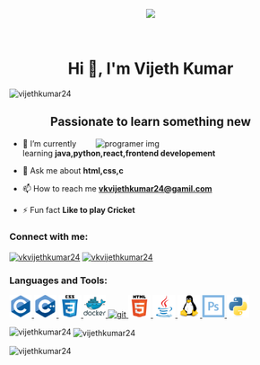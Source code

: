 <p align="center"><img width="550" src="https://64.media.tumblr.com/1545dd5313531c741c86858b95e79fcf/tumblr_mkqtx4hxaW1s5qslao1_500.gifv"></p>

<img scr="https://i.pinimg.com/originals/62/c9/3a/62c93a4cf6462f54fdea6d735d927f9c.gif"><h1 align="center">Hi 👋, I'm Vijeth Kumar</h1>
<p align="left"> <img src="https://komarev.com/ghpvc/?username=vijethkumar24&label=Profile%20views&color=0e75b6&style=flat" alt="vijethkumar24" /> </p>
<h2 align="center" padding-bottom="30px" >Passionate to learn something new</h3>
<img  align="right" width="350" alt="programer img " src="https://media4.giphy.com/media/SnVZO1N0Wo6u4/200w.webp?cid=ecf05e47jcajx0v4u3nvuhd2r7hx8z0p6w6uuipguq0v1wch&rid=200w.webp&ct=g">


- 🌱 I’m currently learning **java,python,react,frontend developement**

- 💬 Ask me about **html,css,c**

- 📫 How to reach me **vkvijethkumar24@gamil.com**

- ⚡ Fun fact **Like to play Cricket**

<h3 align="left">Connect with me:</h3>
<p align="left">
<a href="https://codesandbox.com/vkvijethkumar24" target="blank"><img align="center" src="https://raw.githubusercontent.com/rahuldkjain/github-profile-readme-generator/master/src/images/icons/Social/codesandbox.svg" alt="vkvijethkumar24" height="30" width="40" /></a>
<a href="https://instagram.com/vijethkumar24" target="blank"><img align="center" src="https://raw.githubusercontent.com/rahuldkjain/github-profile-readme-generator/master/src/images/icons/Social/instagram.svg" alt="vkvijethkumar24" height="30" width="40" /></a>
</p>

<h3 align="left">Languages and Tools:</h3>
<p align="left"> <a href="https://www.cprogramming.com/" target="_blank" rel="noreferrer"> <img src="https://raw.githubusercontent.com/devicons/devicon/master/icons/c/c-original.svg" alt="c" width="40" height="40"/> </a> <a href="https://www.w3schools.com/cpp/" target="_blank" rel="noreferrer"> <img src="https://raw.githubusercontent.com/devicons/devicon/master/icons/cplusplus/cplusplus-original.svg" alt="cplusplus" width="40" height="40"/> </a> <a href="https://www.w3schools.com/css/" target="_blank" rel="noreferrer"> <img src="https://raw.githubusercontent.com/devicons/devicon/master/icons/css3/css3-original-wordmark.svg" alt="css3" width="40" height="40"/> </a> <a href="https://www.docker.com/" target="_blank" rel="noreferrer"> <img src="https://raw.githubusercontent.com/devicons/devicon/master/icons/docker/docker-original-wordmark.svg" alt="docker" width="40" height="40"/> </a> <a href="https://git-scm.com/" target="_blank" rel="noreferrer"> <img src="https://www.vectorlogo.zone/logos/git-scm/git-scm-icon.svg" alt="git" width="40" height="40"/> </a> <a href="https://www.w3.org/html/" target="_blank" rel="noreferrer"> <img src="https://raw.githubusercontent.com/devicons/devicon/master/icons/html5/html5-original-wordmark.svg" alt="html5" width="40" height="40"/> </a> <a href="https://www.java.com" target="_blank" rel="noreferrer"> <img src="https://raw.githubusercontent.com/devicons/devicon/master/icons/java/java-original.svg" alt="java" width="40" height="40"/> </a> <a href="https://www.linux.org/" target="_blank" rel="noreferrer"> <img src="https://raw.githubusercontent.com/devicons/devicon/master/icons/linux/linux-original.svg" alt="linux" width="40" height="40"/> </a> <a href="https://www.photoshop.com/en" target="_blank" rel="noreferrer"> <img src="https://raw.githubusercontent.com/devicons/devicon/master/icons/photoshop/photoshop-line.svg" alt="photoshop" width="40" height="40"/> </a> <a href="https://www.python.org" target="_blank" rel="noreferrer"> <img src="https://raw.githubusercontent.com/devicons/devicon/master/icons/python/python-original.svg" alt="python" width="40" height="40"/> </a> </p>

<p><img align="left" src="https://github-readme-stats.vercel.app/api/top-langs?username=vijethkumar24&show_icons=true&locale=en&layout=compact" alt="vijethkumar24" /></p>

<p>&nbsp;<img align="center" src="https://github-readme-stats.vercel.app/api?username=vijethkumar24&show_icons=true&locale=en" alt="vijethkumar24" /></p>

<p><img align="center" src="https://github-readme-streak-stats.herokuapp.com/?user=vijethkumar24&" alt="vijethkumar24" /></p>
